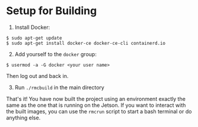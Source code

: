 Setup for Building
===
1. Install Docker:

```
$ sudo apt-get update
$ sudo apt-get install docker-ce docker-ce-cli containerd.io
```

2. Add yourself to the `docker` group:
```
$ usermod -a -G docker <your user name>
```
Then log out and back in.

3. Run `./rmcbuild` in the main directory

That's it! You have now built the project using an environment exactly the same as the one that is running on the Jetson.
If you want to interact with the built images, you can use the `rmcrun` script to start a bash terminal or do anything else.